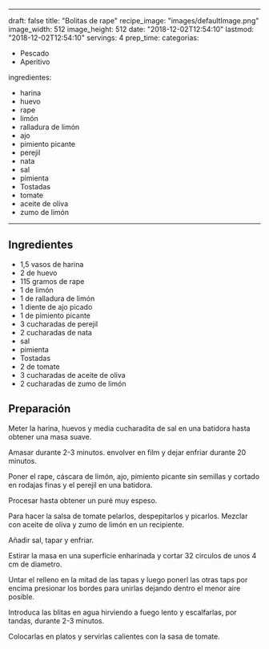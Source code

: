 
---
draft: false
title: "Bolitas de rape"
recipe_image: "images/defaultImage.png"
image_width: 512
image_height: 512
date: "2018-12-02T12:54:10"
lastmod: "2018-12-02T12:54:10"
servings: 4
prep_time: 
categorias:
  - Pescado
  - Aperitivo

ingredientes:
  - harina
  - huevo
  - rape
  - limón
  - ralladura de limón
  - ajo
  - pimiento picante
  - perejil
  - nata
  - sal
  - pimienta
  - Tostadas
  - tomate
  - aceite de oliva
  - zumo de limón
---

## Ingredientes
- 1,5 vasos de harina
- 2  de huevo
- 115 gramos de rape
- 1  de limón
- 1  de ralladura de limón
- 1 diente de ajo picado
- 1  de pimiento picante
- 3 cucharadas de perejil
- 2 cucharadas de nata
- sal
- pimienta
- Tostadas
- 2  de tomate
- 3 cucharadas de aceite de oliva
- 2 cucharadas de zumo de limón

## Preparación
Meter la harina, huevos y media cucharadita de sal en una batidora hasta obtener una masa suave.

Amasar durante 2-3 minutos. envolver en film y dejar enfriar durante 20 minutos.

Poner el rape, cáscara de limón, ajo, pimiento picante sin semillas y cortado en rodajas finas y el perejil en una batidora.

Procesar hasta obtener un puré muy espeso.

Para hacer la salsa de tomate pelarlos, despepitarlos y picarlos. Mezclar con aceite de oliva y zumo de limón en un recipiente.

Añadir sal, tapar y enfriar.

Estirar la masa en una superficie enharinada y cortar 32 circulos de unos 4 cm de diametro.

Untar el relleno en la mitad de las tapas y luego ponerl las otras taps por encima presionar los bordes para unirlas dejando dentro el menor aire posible.

Introduca las blitas en agua hirviendo a fuego lento y escalfarlas, por tandas, durante 2-3 minutos.

Colocarlas en platos y servirlas calientes con la sasa de tomate.


